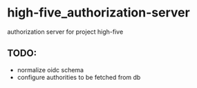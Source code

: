 # high-five_authorization-server
authorization server for project high-five

## TODO:
- normalize oidc schema
- configure authorities to be fetched from db